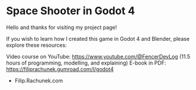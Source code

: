 # Space Shooter in Godot 4

Hello and thanks for visiting my project page!

If you wish to learn how I created this game in Godot 4 and Blender, please explore these resources:

Video course on YouTube: https://www.youtube.com/@FencerDevLog (11.5 hours of programming, modelling, and explaining)
E-book in PDF: https://filiprachunek.gumroad.com/l/godot4

- Filip.Rachunek.com
